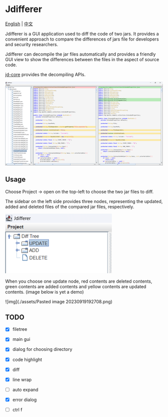 # Jdifferer

[English](readme.md) | [中文](readme-zh.md)

Jdifferer is a GUI application used to diff the code of two jars. It provides a convenient approach to compare the differences of jars file for developers and security researchers.

Jdifferer can decompile the jar files automatically and provides a friendly GUI view to show the differences between the files in the aspect of source code.

[jd-core](https://github.com/java-decompiler/jd-core) provides the decompiling APIs.

![image-20230926115942438](./assets/image-20230926115942438.png)   


## Usage

Choose Project -> open on the top-left to choose the two jar files to diff.

The sidebar on the left side provides three nodes, representing the updated, added and deleted files of the compared jar files, respectively.

![image-20230926120322733](./assets/image-20230926120322733.png)

When you choose one update node, red contents are deleted contents, green contents are added contents and yellow contents are updated contents. (image below is yet a demo)

![img](./assets/Pasted image 20230919192708.png)

## TODO

- [x] filetree
- [x] main gui
- [x] dialog for choosing directory
- [x] code highlight
- [x] diff
- [x] line wrap
- [ ] auto expand
- [x] error dialog
- [ ] ctrl f

